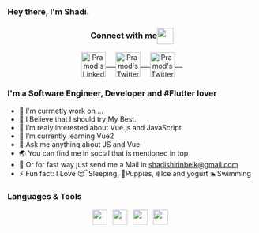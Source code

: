 ### Hey there, I'm  Shadi. 

<div align="center">
  <h3 align="center">Connect with me<img align="center" src="https://github.com/rajput2107/rajput2107/blob/master/Assets/Handshake.gif" height="33px" /></h3> 
</div>
<p align="center">
 <a href="https://www.linkedin.com/in/marianozorrilla/" target=”_blank”>
  <img align="center" alt="Pramod's LinkedIn" width="50px" src="https://www.vectorlogo.zone/logos/linkedin/linkedin-tile.svg" /> &nbsp; &nbsp;
 </a>
 <a href="https://medium.com/@mkiisoft" target=”_blank”>
  <img align="center" alt="Pramod's Twitter" width="50px" src="https://www.vectorlogo.zone/logos/medium/medium-tile.svg" /> &nbsp; &nbsp;
 </a> 
 <a href="https://twitter.com/geekmz" target=”_blank”>
  <img align="center" alt="Pramod's Twitter" width="50px" src="https://www.vectorlogo.zone/logos/twitter/twitter-tile.svg" /> &nbsp; &nbsp;
 </a>

</p>


### I'm a Software Engineer, Developer and #Flutter lover
- 💖 I'm currnetly work on ...
- 💪 I Believe that I should try My Best.
- 🔭 I’m realy interested about Vue.js and JavaScript
- 🌱 I’m currently learning Vue2 
- 💬 Ask me anything about JS and Vue
- 🌏 You can find me in social that is mentioned in top
- 📨 Or for fast way just send me a Mail in shadishirinbeik@gmail.com
- ⚡ Fun fact: I Love 😴Sleeping, 🐶Puppies, ❄️Ice and yogurt 🏊Swimming

### Languages & Tools
<div align="center">
  <code><img src="https://www.vectorlogo.zone/logos/vuejs/vuejs-icon.svg" width="30px"> </code>
  <code><img src="https://www.vectorlogo.zone/logos/javascript/javascript-icon.svg" width="30px"> </code>
  <code><img src="https://www.vectorlogo.zone/logos/w3_html5/w3_html5-icon.svg" width="30px"> </code>
  <code><img src="https://www.vectorlogo.zone/logos/netlifyapp_watercss/netlifyapp_watercss-ar21.svg" width="30px"> </code>

</div>
